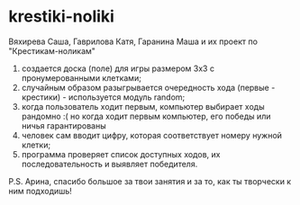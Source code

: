 # krestiki-noliki
Вяхирева Саша, Гаврилова Катя, Гаранина Маша и их проект по "Крестикам-ноликам"
1) создается доска (поле) для игры размером 3х3 с пронумерованными клетками;
2) случайным образом разыгрывается очередность хода (первые - крестики) - используется модуль random;
4) когда пользователь ходит первым, компьютер выбирает ходы рандомно :( но когда ходит первым компьютер, его победы или ничья гарантированы
5) человек сам вводит цифру, которая соответствует номеру нужной клетки;
6) программа проверяет список доступных ходов, их последовательность и выявляет победителя.

P.S. Арина, спасибо большое за твои занятия и за то, как ты творчески к ним подходишь!
